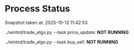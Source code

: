 # Process Status

Snapshot taken at: 2025-10-12 11:42:53

../wintrd/trade_algo.py --task price_update: **NOT RUNNING**

../wintrd/trade_algo.py --task buy_sell: **NOT RUNNING**

